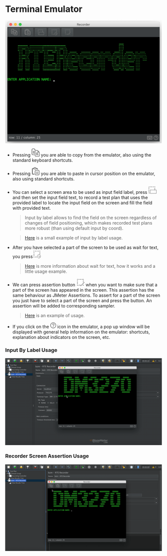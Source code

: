 # Terminal Emulator
![alt_text](rte-recorder-emulator.png)

- Pressing ![alt_text](../src/main/resources/dark-theme/copy.png) you are able to copy from the emulator, also using the standard keyboard shortcuts.
- Pressing ![alt_text](../src/main/resources/dark-theme/paste.png) you are able to paste in cursor position on the emulator, also using standard shortcuts.
- You can select a screen area to be used as input field label, press ![alt_text](../src/main/resources/dark-theme/inputByLabel.png) and then set the input field text, to record a test plan that uses the provided label to locate the input field on the screen and fill the field with provided text.
  > Input by label allows to find the field on the screen regardless of changes of field positioning, which makes recorded test plans more robust (than using default input by coord).
       
     >[Here](#input-by-label-usage) is a small example of input by label usage.  
- After you have selected a part of the screen to be used as wait for text, you press![alt_text](../src/main/resources/dark-theme/waitForText.png)
     
    >[Here](wait-conditions-recording.md#text-wait-condition) is more information about wait for text, how it works and a little usage example.

- We can press assertion button ![alt_text](../src/main/resources/dark-theme/assertion.png) when you want to make sure that a part of the screen has appeared in the screen. This assertion has the same behaviour as JMeter Assertions. To assert for a part of the screen you just have to select a part of the screen and press the button. An assertion will be added to corresponding sampler.
    >[Here](#recorder-screen-assertion-usage) is an example of usage.

- If you click on the ![alter_text](../src/main/resources/dark-theme/help.png) icon in the emulator, a pop up window will be displayed with general help information on the emulator: shortcuts, explanation about indicators on the screen, etc.

    
### Input By Label Usage

![alt_text](input-by-label-usage.gif)



### Recorder Screen Assertion Usage

![alt_text](assertion-usage.gif)